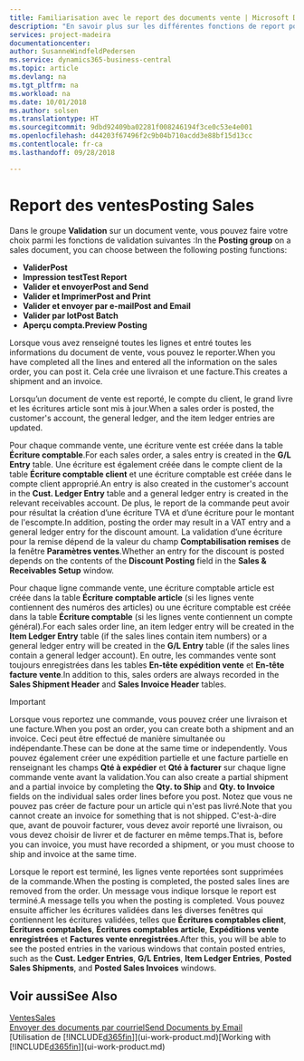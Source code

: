 ```yaml
---
title: Familiarisation avec le report des documents vente | Microsoft Docs
description: "En savoir plus sur les différentes fonctions de report pour reporter des documents vente."
services: project-madeira
documentationcenter: 
author: SusanneWindfeldPedersen
ms.service: dynamics365-business-central
ms.topic: article
ms.devlang: na
ms.tgt_pltfrm: na
ms.workload: na
ms.date: 10/01/2018
ms.author: solsen
ms.translationtype: HT
ms.sourcegitcommit: 9dbd92409ba02281f008246194f3ce0c53e4e001
ms.openlocfilehash: d44203f67496f2c9b04b710acdd3e88bf15d13cc
ms.contentlocale: fr-ca
ms.lasthandoff: 09/28/2018

---
```

# <a name="posting-sales"></a><span data-ttu-id="9cfd4-103">Report des ventes</span><span class="sxs-lookup"><span data-stu-id="9cfd4-103">Posting Sales</span></span>
<span data-ttu-id="9cfd4-104">Dans le groupe **Validation** sur un document vente, vous pouvez faire votre choix parmi les fonctions de validation suivantes :</span><span class="sxs-lookup"><span data-stu-id="9cfd4-104">In the **Posting group** on a sales document, you can choose between the following posting functions:</span></span>

* <span data-ttu-id="9cfd4-105">**Valider**</span><span class="sxs-lookup"><span data-stu-id="9cfd4-105">**Post**</span></span>
* <span data-ttu-id="9cfd4-106">**Impression test**</span><span class="sxs-lookup"><span data-stu-id="9cfd4-106">**Test Report**</span></span>
* <span data-ttu-id="9cfd4-107">**Valider et envoyer**</span><span class="sxs-lookup"><span data-stu-id="9cfd4-107">**Post and Send**</span></span>
* <span data-ttu-id="9cfd4-108">**Valider et Imprimer**</span><span class="sxs-lookup"><span data-stu-id="9cfd4-108">**Post and Print**</span></span>
* <span data-ttu-id="9cfd4-109">**Valider et envoyer par e-mail**</span><span class="sxs-lookup"><span data-stu-id="9cfd4-109">**Post and Email**</span></span>
* <span data-ttu-id="9cfd4-110">**Valider par lot**</span><span class="sxs-lookup"><span data-stu-id="9cfd4-110">**Post Batch**</span></span>
* <span data-ttu-id="9cfd4-111">**Aperçu compta.**</span><span class="sxs-lookup"><span data-stu-id="9cfd4-111">**Preview Posting**</span></span>

<span data-ttu-id="9cfd4-112">Lorsque vous avez renseigné toutes les lignes et entré toutes les informations du document de vente, vous pouvez le reporter.</span><span class="sxs-lookup"><span data-stu-id="9cfd4-112">When you have completed all the lines and entered all the information on the sales order, you can post it.</span></span> <span data-ttu-id="9cfd4-113">Cela crée une livraison et une facture.</span><span class="sxs-lookup"><span data-stu-id="9cfd4-113">This creates a shipment and an invoice.</span></span>

<span data-ttu-id="9cfd4-114">Lorsqu’un document de vente est reporté, le compte du client, le grand livre et les écritures article sont mis à jour.</span><span class="sxs-lookup"><span data-stu-id="9cfd4-114">When a sales order is posted, the customer's account, the general ledger, and the item ledger entries are updated.</span></span>

<span data-ttu-id="9cfd4-115">Pour chaque commande vente, une écriture vente est créée dans la table **Écriture comptable**.</span><span class="sxs-lookup"><span data-stu-id="9cfd4-115">For each sales order, a sales entry is created in the **G/L Entry** table.</span></span> <span data-ttu-id="9cfd4-116">Une écriture est également créée dans le compte client de la table **Écriture comptable client** et une écriture comptable est créée dans le compte client approprié.</span><span class="sxs-lookup"><span data-stu-id="9cfd4-116">An entry is also created in the customer's account in the **Cust. Ledger Entry** table and a general ledger entry is created in the relevant receivables account.</span></span> <span data-ttu-id="9cfd4-117">De plus, le report de la commande peut avoir pour résultat la création d’une écriture TVA et d’une écriture pour le montant de l'escompte.</span><span class="sxs-lookup"><span data-stu-id="9cfd4-117">In addition, posting the order may result in a VAT entry and a general ledger entry for the discount amount.</span></span> <span data-ttu-id="9cfd4-118">La validation d’une écriture pour la remise dépend de la valeur du champ **Comptabilisation remises** de la fenêtre **Paramètres ventes**.</span><span class="sxs-lookup"><span data-stu-id="9cfd4-118">Whether an entry for the discount is posted depends on the contents of the **Discount Posting** field in the **Sales & Receivables Setup** window.</span></span>

<span data-ttu-id="9cfd4-119">Pour chaque ligne commande vente, une écriture comptable article est créée dans la table **Écriture comptable article** (si les lignes vente contiennent des numéros des articles) ou une écriture comptable est créée dans la table **Écriture comptable** (si les lignes vente contiennent un compte général).</span><span class="sxs-lookup"><span data-stu-id="9cfd4-119">For each sales order line, an item ledger entry will be created in the **Item Ledger Entry** table (if the sales lines contain item numbers) or a general ledger entry will be created in the **G/L Entry** table (if the sales lines contain a general ledger account).</span></span> <span data-ttu-id="9cfd4-120">En outre, les commandes vente sont toujours enregistrées dans les tables **En-tête expédition vente** et **En-tête facture vente**.</span><span class="sxs-lookup"><span data-stu-id="9cfd4-120">In addition to this, sales orders are always recorded in the **Sales Shipment Header** and **Sales Invoice Header** tables.</span></span>

> [!IMPORTANT]  
>   <span data-ttu-id="9cfd4-121">Lorsque vous reportez une commande, vous pouvez créer une livraison et une facture.</span><span class="sxs-lookup"><span data-stu-id="9cfd4-121">When you post an order, you can create both a shipment and an invoice.</span></span> <span data-ttu-id="9cfd4-122">Ceci peut être effectué de manière simultanée ou indépendante.</span><span class="sxs-lookup"><span data-stu-id="9cfd4-122">These can be done at the same time or independently.</span></span> <span data-ttu-id="9cfd4-123">Vous pouvez également créer une expédition partielle et une facture partielle en renseignant les champs **Qté à expédier** et **Qté à facturer** sur chaque ligne commande vente avant la validation.</span><span class="sxs-lookup"><span data-stu-id="9cfd4-123">You can also create a partial shipment and a partial invoice by completing the **Qty. to Ship** and **Qty. to Invoice** fields on the individual sales order lines before you post.</span></span> <span data-ttu-id="9cfd4-124">Notez que vous ne pouvez pas créer de facture pour un article qui n'est pas livré.</span><span class="sxs-lookup"><span data-stu-id="9cfd4-124">Note that you cannot create an invoice for something that is not shipped.</span></span> <span data-ttu-id="9cfd4-125">C'est-à-dire que, avant de pouvoir facturer, vous devez avoir reporté une livraison, ou vous devez choisir de livrer et de facturer en même temps.</span><span class="sxs-lookup"><span data-stu-id="9cfd4-125">That is, before you can invoice, you must have recorded a shipment, or you must choose to ship and invoice at the same time.</span></span>

<span data-ttu-id="9cfd4-126">Lorsque le report est terminé, les lignes vente reportées sont supprimées de la commande.</span><span class="sxs-lookup"><span data-stu-id="9cfd4-126">When the posting is completed, the posted sales lines are removed from the order.</span></span> <span data-ttu-id="9cfd4-127">Un message vous indique lorsque le report est terminé.</span><span class="sxs-lookup"><span data-stu-id="9cfd4-127">A message tells you when the posting is completed.</span></span> <span data-ttu-id="9cfd4-128">Vous pouvez ensuite afficher les écritures validées dans les diverses fenêtres qui contiennent les écritures validées, telles que **Écritures comptables client**, **Écritures comptables**, **Écritures comptables article**, **Expéditions vente enregistrées** et **Factures vente enregistrées**.</span><span class="sxs-lookup"><span data-stu-id="9cfd4-128">After this, you will be able to see the posted entries in the various windows that contain posted entries, such as the **Cust. Ledger Entries**, **G/L Entries**, **Item Ledger Entries**, **Posted Sales Shipments**, and **Posted Sales Invoices** windows.</span></span>

## <a name="see-also"></a><span data-ttu-id="9cfd4-129">Voir aussi</span><span class="sxs-lookup"><span data-stu-id="9cfd4-129">See Also</span></span>
[<span data-ttu-id="9cfd4-130">Ventes</span><span class="sxs-lookup"><span data-stu-id="9cfd4-130">Sales</span></span>](sales-manage-sales.md)  
[<span data-ttu-id="9cfd4-131">Envoyer des documents par courriel</span><span class="sxs-lookup"><span data-stu-id="9cfd4-131">Send Documents by Email</span></span>](ui-how-send-documents-email.md)  
<span data-ttu-id="9cfd4-132">[Utilisation de [!INCLUDE[d365fin](includes/d365fin_md.md)]](ui-work-product.md)</span><span class="sxs-lookup"><span data-stu-id="9cfd4-132">[Working with [!INCLUDE[d365fin](includes/d365fin_md.md)]](ui-work-product.md)</span></span>


